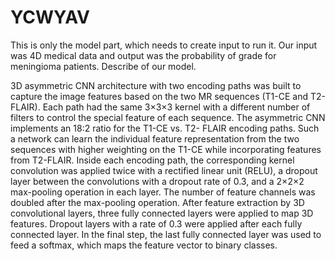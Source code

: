 # YCWYAV

This is only the model part, which needs to create input to run it. 
Our input was 4D medical data and output was the probability of grade for meningioma patients.
Describe of our model.

3D asymmetric CNN architecture with two encoding paths was built to capture the image features based on the two MR sequences (T1-CE and T2-FLAIR). 
Each path had the same 3×3×3 kernel with a different number of filters to control the special feature of each sequence. 
The asymmetric CNN implements an 18:2 ratio for the T1-CE vs. T2- FLAIR encoding paths. 
Such a network can learn the individual feature representation from the two sequences with higher weighting on the T1-CE while incorporating 
features from T2-FLAIR. Inside each encoding path, the corresponding kernel convolution was applied twice with a rectified linear unit (RELU), 
a dropout layer between the convolutions with a dropout rate of 0.3, and a 2×2×2 max-pooling operation in each layer. 
The number of feature channels was doubled after the max-pooling operation. After feature extraction by 3D convolutional layers, 
three fully connected layers were applied to map 3D features. Dropout layers with a rate of 0.3 were applied after each fully connected layer. 
In the final step, the last fully connected layer was used to feed a softmax, which maps the feature vector to binary classes.
